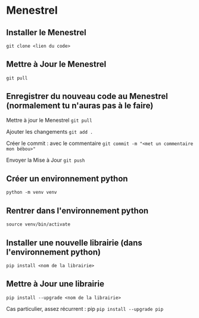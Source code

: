 # Menestrel

## Installer le Menestrel
``git clone <lien du code>``

## Mettre à Jour le Menestrel
``git pull``

## Enregistrer du nouveau code au Menestrel (normalement tu n'auras pas à le faire)
Mettre à jour le Menestrel
``git pull``

Ajouter les changements
``git add .``

Créer le commit : avec le commentaire
``git commit -m "<met un commentaire mon bébou>"``

Envoyer la Mise à Jour
``git push``

## Créer un environnement python
``python -m venv venv``

## Rentrer dans l'environnement python
``source venv/bin/activate``

## Installer une nouvelle librairie (dans l'environnement python)
``pip install <nom de la librairie>``

## Mettre à Jour une librairie
``pip install --upgrade <nom de la librairie>``

Cas particulier, assez récurrent : pip
``pip install --upgrade pip``
